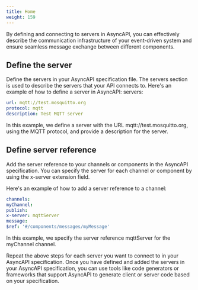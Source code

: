 ```yaml
---
title: Home
weight: 159
---
```


By defining and connecting to servers in AsyncAPI, you can effectively describe the communication infrastructure of your event-driven system and ensure seamless message exchange between different components.

## Define the server

Define the servers in your AsyncAPI specification file. The servers section is used to describe the servers that your API connects to. Here's an example of how to define a server in AsyncAPI:
servers:

```yaml
url: mqtt://test.mosquitto.org
protocol: mqtt
description: Test MQTT server
```

In this example, we define a server with the URL mqtt://test.mosquitto.org, using the MQTT protocol, and provide a description for the server.

## Define server reference

Add the server reference to your channels or components in the AsyncAPI specification. You can specify the server for each channel or component by using the x-server extension field.

Here's an example of how to add a server reference to a channel:

```yaml
channels:
myChannel:
publish:
x-server: mqttServer
message:
$ref: '#/components/messages/myMessage'
```

In this example, we specify the server reference mqttServer for the myChannel channel.

Repeat the above steps for each server you want to connect to in your AsyncAPI specification.
Once you have defined and added the servers in your AsyncAPI specification, you can use tools like code generators or frameworks that support AsyncAPI to generate client or server code based on your specification.
